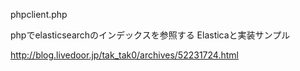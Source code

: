 
phpclient.php



phpでelasticsearchのインデックスを参照する
Elasticaと実装サンプル


http://blog.livedoor.jp/tak_tak0/archives/52231724.html







